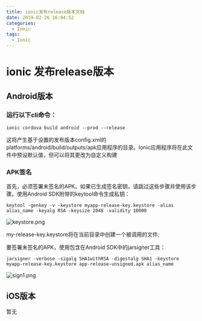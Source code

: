 ```yaml
---
title: ionic发布release版本文档
date: 2019-02-26 16:04:52
categories:
  - Ionic
tags:
  - Ionic
---
```


# ionic 发布release版本

## Android版本

### 运行以下cli命令：

```code
ionic cordova build android --prod --release
```
这将产生基于设置的发布版本config.xml的platforms/android/build/outputs/apk应用程序的目录。Ionic应用程序将在此文件中预设默认值，但可以将其更改为自定义构建

### APK签名

首先，必须签署未签名的APK。如果已生成签名密钥，请跳过这些步骤并使用该步骤。使用Android SDK附带的keytool命令生成私钥：

```code
keytool -genkey -v -keystore myapp-release-key.keystore -alias alias_name -keyalg RSA -keysize 2048 -validity 10000
```

<!-- more -->

![keystore.png](keystore.png)

my-release-key.keystore将在当前目录中创建一个被调用的文件;

要签署未签名的APK，使用包含在Android SDK中的jarsigner工具：

```code
jarsigner -verbose -sigalg SHA1withRSA -digestalg SHA1 -keystore myapp-release-key.keystore app-release-unsigned.apk alias_name
```

![sign1.png](sign1.png)

## iOS版本

暂无